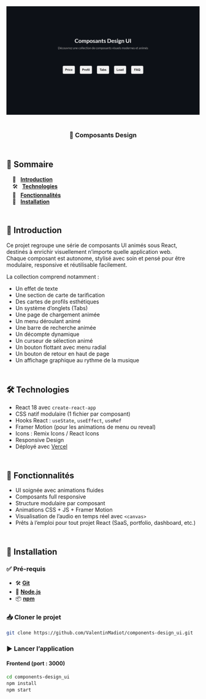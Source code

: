 <div align="center">  
  <a href="https://components-design.vercel.app" target="_blank">  
    <img src=".docs/preview.png" alt="Aperçu des composants design">  
  </a>  
  </br></br>  
  <h3 align="center">🎨 Composants Design</h3>  
</div>

## <br /> 📌 Sommaire

&nbsp;&nbsp;&nbsp; 🎨 &nbsp; [**Introduction**](#introduction)<br />
&nbsp;&nbsp;&nbsp; 🛠️ &nbsp; [**Technologies**](#technologies)<br />
&nbsp;&nbsp;&nbsp; 🎯 &nbsp; [**Fonctionnalités**](#fonctionnalités)<br />
&nbsp;&nbsp;&nbsp; 🚀 &nbsp; [**Installation**](#installation)<br />

## <br /> <a name="introduction">🎨 Introduction</a>

Ce projet regroupe une série de composants UI animés sous React, destinés à enrichir visuellement n’importe quelle application web.  
Chaque composant est autonome, stylisé avec soin et pensé pour être modulaire, responsive et réutilisable facilement.

La collection comprend notamment :

- Un effet de texte
- Une section de carte de tarification
- Des cartes de profils esthétiques
- Un système d’onglets (Tabs)
- Une page de chargement animée
- Un menu déroulant animé
- Une barre de recherche animée
- Un décompte dynamique
- Un curseur de sélection animé
- Un bouton flottant avec menu radial
- Un bouton de retour en haut de page
- Un affichage graphique au rythme de la musique

## <br /> <a name="technologies">🛠️ Technologies</a>

- React 18 avec `create-react-app`
- CSS natif modulaire (1 fichier par composant)
- Hooks React : `useState`, `useEffect`, `useRef`
- Framer Motion (pour les animations de menu ou reveal)
- Icons : Remix Icons / React Icons
- Responsive Design
- Déployé avec [Vercel](https://components-design.vercel.app)

## <br /> <a name="fonctionnalités">🎯 Fonctionnalités</a>

- UI soignée avec animations fluides
- Composants full responsive
- Structure modulaire par composant
- Animations CSS + JS + Framer Motion
- Visualisation de l’audio en temps réel avec `<canvas>`
- Prêts à l’emploi pour tout projet React (SaaS, portfolio, dashboard, etc.)

## <br /> <a name="installation">🚀 Installation</a>

### ✅ Pré-requis

- 🛠️ **[Git](https://git-scm.com/)**
- 🔧 **[Node.js](https://nodejs.org/)**
- 📦 **[npm](https://www.npmjs.com/)**

### 📥 Cloner le projet

```bash
git clone https://github.com/ValentinMadiot/components-design_ui.git
```

### ▶️ Lancer l’application

#### Frontend (port : 3000)

```bash
cd components-design_ui
npm install
npm start
```
